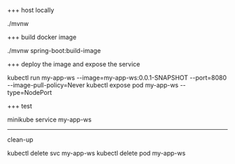 +++
host locally

./mvnw

+++
build docker image

./mvnw spring-boot:build-image

+++
deploy the image and expose the service

kubectl run my-app-ws --image=my-app-ws:0.0.1-SNAPSHOT --port=8080 --image-pull-policy=Never
kubectl expose pod my-app-ws --type=NodePort

+++
test

minikube service my-app-ws

---
clean-up

kubectl delete svc my-app-ws
kubectl delete pod my-app-ws
